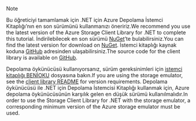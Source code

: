 > [!NOTE]
> <span data-ttu-id="6bbfa-101">Bu öğreticiyi tamamlamak için .NET için Azure Depolama İstemci Kitaplığı’nın en son sürümünü kullanmanızı öneririz.</span><span class="sxs-lookup"><span data-stu-id="6bbfa-101">We recommend you use the latest version of the Azure Storage Client Library for .NET to complete this tutorial.</span></span> <span data-ttu-id="6bbfa-102">İndirilebilecek en son sürümü [NuGet](https://www.nuget.org/packages/WindowsAzure.Storage/)’te bulabilirsiniz.</span><span class="sxs-lookup"><span data-stu-id="6bbfa-102">You can find the latest version for download on [NuGet](https://www.nuget.org/packages/WindowsAzure.Storage/).</span></span> <span data-ttu-id="6bbfa-103">İstemci kitaplığı kaynak koduna [GitHub](https://github.com/Azure/azure-storage-net) adresinden ulaşabilirsiniz.</span><span class="sxs-lookup"><span data-stu-id="6bbfa-103">The source code for the client library is available on [GitHub](https://github.com/Azure/azure-storage-net).</span></span>
> 
> <span data-ttu-id="6bbfa-104">Depolama öykünücüsü kullanıyorsanız, sürüm gereksinimleri için [istemci kitaplığı BENİOKU](https://github.com/Azure/azure-storage-net/blob/master/README.md) dosyasına bakın.</span><span class="sxs-lookup"><span data-stu-id="6bbfa-104">If you are using the storage emulator, see the [client library README](https://github.com/Azure/azure-storage-net/blob/master/README.md) for version requirements.</span></span> <span data-ttu-id="6bbfa-105">Depolama öykünücüsü ile .NET için Depolama İstemcisi Kitaplığı kullanmak için, Azure depolama öykünücüsünün karşılık gelen en düşük sürümü kullanılmalıdır.</span><span class="sxs-lookup"><span data-stu-id="6bbfa-105">In order to use the Storage Client Library for .NET with the storage emulator, a corresponding minimum version of the Azure storage emulator must be used.</span></span>
> 
> 


